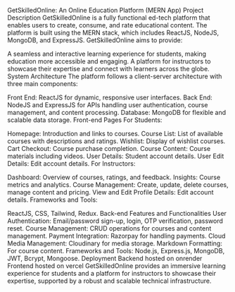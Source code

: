 GetSkilledOnline: An Online Education Platform (MERN App)
Project Description
GetSkilledOnline is a fully functional ed-tech platform that enables users to create, consume, and rate educational content. The platform is built using the MERN stack, which includes ReactJS, NodeJS, MongoDB, and ExpressJS. GetSkilledOnline aims to provide:

A seamless and interactive learning experience for students, making education more accessible and engaging.
A platform for instructors to showcase their expertise and connect with learners across the globe.
System Architecture
The platform follows a client-server architecture with three main components:

Front End: ReactJS for dynamic, responsive user interfaces.
Back End: NodeJS and ExpressJS for APIs handling user authentication, course management, and content processing.
Database: MongoDB for flexible and scalable data storage.
Front-end
Pages
For Students:

Homepage: Introduction and links to courses.
Course List: List of available courses with descriptions and ratings.
Wishlist: Display of wishlist courses.
Cart Checkout: Course purchase completion.
Course Content: Course materials including videos.
User Details: Student account details.
User Edit Details: Edit account details.
For Instructors:

Dashboard: Overview of courses, ratings, and feedback.
Insights: Course metrics and analytics.
Course Management: Create, update, delete courses, manage content and pricing.
View and Edit Profile Details: Edit account details.
Frameworks and Tools:

ReactJS, CSS, Tailwind, Redux.
Back-end
Features and Functionalities
User Authentication: Email/password sign-up, login, OTP verification, password reset.
Course Management: CRUD operations for courses and content management.
Payment Integration: Razorpay for handling payments.
Cloud Media Management: Cloudinary for media storage.
Markdown Formatting: For course content.
Frameworks and Tools:
Node.js, Express.js, MongoDB, JWT, Bcrypt, Mongoose.
Deployment
Backend hosted on onrender
Frontend hosted on vercel
GetSkilledOnline provides an immersive learning experience for students and a platform for instructors to showcase their expertise, supported by a robust and scalable technical infrastructure.
 
